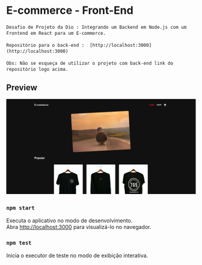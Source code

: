 # E-commerce - Front-End  
    Desafio de Projeto da Dio : Integrando um Backend em Node.js com um Frontend em React para um E-commerce.

    Repositório para o back-end :  [http://localhost:3000](http://localhost:3000)

    Obs: Não se esqueça de utilizar o projeto com back-end link do repositório logo acima.

## Preview
<img src="public/preview.png"/>

### `npm start`
Executa o aplicativo no modo de desenvolvimento.\
Abra [http://localhost:3000](http://localhost:3000) para visualizá-lo no navegador.

### `npm test`
Inicia o executor de teste no modo de exibição interativa.
